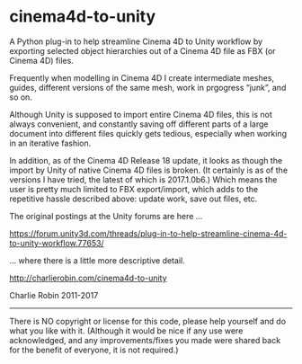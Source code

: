 # cinema4d-to-unity
A Python plug-in to help streamline Cinema 4D to Unity workflow by exporting selected object hierarchies out of a Cinema 4D file as FBX (or Cinema 4D) files.

Frequently when modelling in Cinema 4D I create intermediate meshes, guides, different versions of the same mesh, work in prgogress “junk”, and so on.

Although Unity is supposed to import entire Cinema 4D files, this is not always convenient, and constantly saving off different parts of a large document into different files quickly gets tedious, especially when working in an iterative fashion.

In addition, as of the Cinema 4D Release 18 update, it looks as though the import by Unity of native Cinema 4D files is broken. (It certainly is as of the versions I have tried, the latest of which is 2017.1.0b6.) Which means the user is pretty much limited to FBX export/import, which adds to the repetitive hassle described above: update work, save out files, etc.

The original postings at the Unity forums are here ...

https://forum.unity3d.com/threads/plug-in-to-help-streamline-cinema-4d-to-unity-workflow.77653/

... where there is a little more descriptive detail.

http://charlierobin.com/cinema4d-to-unity

Charlie Robin 2011-2017

***********************

There is NO copyright or license for this code, please help yourself and do what you like with it. (Although it would be nice if any use were acknowledged, and any improvements/fixes you made were shared back for the benefit of everyone, it is not required.)
